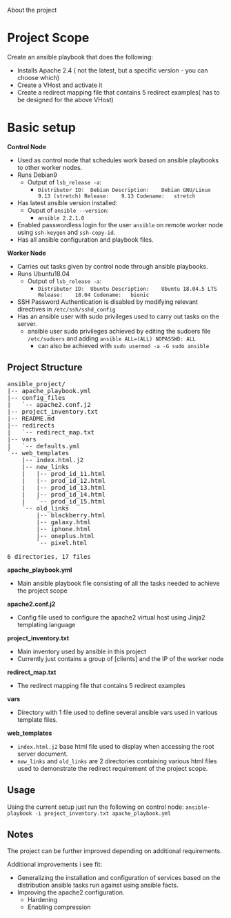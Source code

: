 About the project

# Project Scope
Create an ansible playbook that does the following:
- Installs Apache 2.4 ( not the latest, but a specific version - you can choose which)  
- Create a VHost and activate it  
- Create a redirect mapping file that contains 5 redirect examples( has to be designed for the above VHost)

# Basic setup

**Control Node**
- Used as control node that schedules work based on ansible playbooks to other worker nodes.
- Runs Debian9
	- Output of `lsb_release -a`:
		- `Distributor ID:	Debian
		Description:	Debian GNU/Linux 9.13 (stretch)
		Release:	9.13
		Codename:	stretch`
- Has latest ansible version installed:
	- Ouput of `ansible --version`:
		- `ansible 2.2.1.0`
- Enabled passwordless login for the user `ansible` on remote worker node using `ssh-keygen` and `ssh-copy-id`.
- Has all ansible configuration and playbook files.


**Worker Node**
- Carries out tasks given by control node through ansible playbooks.
- Runs Ubuntu18.04
	- Output of `lsb_release -a`:
		- `Distributor ID:	Ubuntu
		Description:	Ubuntu 18.04.5 LTS
		Release:	18.04
		Codename:	bionic` 
 - SSH Password Authentication is disabled by modifying relevant directives in `/etc/ssh/sshd_config`
 - Has an ansible user with sudo privileges used to carry out tasks on the server.
	 - ansible user sudo privileges achieved by editing the sudoers file `/etc/sudoers` and adding `ansible ALL=(ALL) NOPASSWD: ALL`
		 - can also be achieved with `sudo usermod -a -G sudo ansible`


## Project Structure

<pre>
ansible_project/
|-- apache_playbook.yml
|-- config_files
|   `-- apache2.conf.j2
|-- project_inventory.txt
|-- README.md
|-- redirects
|   `-- redirect_map.txt
|-- vars
|   `-- defaults.yml
`-- web_templates
    |-- index.html.j2
    |-- new_links
    |   |-- prod_id_11.html
    |   |-- prod_id_12.html
    |   |-- prod_id_13.html
    |   |-- prod_id_14.html
    |   `-- prod_id_15.html
    `-- old_links
        |-- blackberry.html
        |-- galaxy.html
        |-- iphone.html
        |-- oneplus.html
        `-- pixel.html

6 directories, 17 files
</pre>

**apache_playbook.yml**
- Main ansible playbook file consisting of all the tasks needed to achieve the project scope

**apache2.conf.j2**
- Config file used to configure the apache2 virtual host using Jinja2 templating language

**project_inventory.txt**
- Main inventory used by ansible in this project
- Currently just contains a group of [clients] and the IP of the worker node

**redirect_map.txt**
- The redirect mapping file that contains 5 redirect examples

**vars**
- Directory with 1 file used to define several ansible vars used in various template files.

**web_templates**
- `index.html.j2` base html file used to display when accessing the root server document.
- `new_links` and `old_links` are 2 directories containing various html files used to demonstrate the redirect requirement of the project scope.

## Usage
Using the current setup just run the following on control node:
`ansible-playbook -i project_inventory.txt apache_playbook.yml`

## Notes
The project can be further improved depending on additional requirements.

Additional improvements i see fit:
- Generalizing the installation and configuration of services based on the distribution ansible tasks run against using ansible facts.
- Improving the apache2 configuration.
	- Hardening
	- Enabling compression

